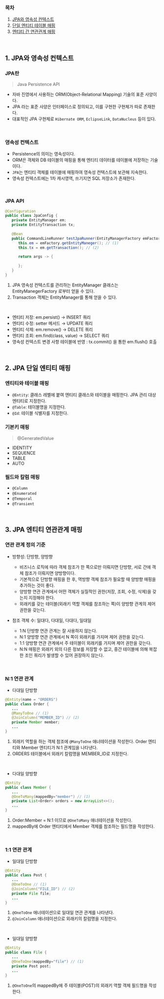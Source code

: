 ### 목차
1. [JPA와 영속성 컨텍스트](#1-jpa와-영속성-컨텍스트)
2. [단일 엔티티 테이블 매핑](#2-jpa-단일-엔티티-매핑)
3. [엔티티 간 연관관계 매핑](#3-jpa-엔티티-연관관계-매핑)
<br>

## 1. JPA와 영속성 컨텍스트

### JPA란

> Java Persistence API

- 자바 진영에서 사용하는 ORM(Object-Relational Mapping) 기술의 표준 사양이다.
- JPA 라는 표준 사양은 인터페이스로 정의되고, 이를 구현한 구현체가 따로 존재한다.
- 대표적인 JPA 구현체로 `Hibernate ORM`, `EclipseLink`, `DataNucleus` 등이 있다.
<br>

### 영속성 컨텍스트

- Persistence의 의미는 영속성이다. 
- ORM은 객체와 DB 테이블의 매핑을 통해 엔티티 데이터를 테이블에 저장하는 기술이다.
- `JPA`는 엔티티 객체를 테이블에 매핑하여 영속성 컨텍스트에 보관해 지속한다.
- 영속성 컨텍스트에는 1차 캐시영역, 쓰기지연 SQL 저장소가 존재한다.
<br>

### JPA API

``` java
@Configuration
public class JpaConfig {
   private EntityManager em;
   private EntityTransaction tx;
   
   @Bean
   public CommandLineRunner testJpaRunner(EntityManagerFactory emFactory) {
      this.em = emFactory.getEntityManeger(); // (1)
      this.tx = em.getTransaction(); // (2)
      
      return args -> {
      
      };
   }
}
```

1. JPA 영속성 컨텍스트를 관리하는 EntityManager 클래스는 EntityManegerFactory 로부터 얻을 수 있다.
2. Transaction 객체는 EntityManager를 통해 얻을 수 있다.
<br>

- 엔티티 저장: em.persist() → INSERT 쿼리
- 엔티티 수정: setter 메서드 → UPDATE 쿼리
- 엔티티 삭제: em.remove() → DELETE 쿼리
- 엔티티 조회: em.find(class, value) → SELECT 쿼리
- 영속성 컨텍스트 변경 사항 테이블에 반영 : tx.commit() 을 통한 em.flush() 호출
<br>

## 2. JPA 단일 엔티티 매핑

### 엔티티와 테이블 매핑
   - `@Entity`: 클래스 레벨에 붙여 엔티티 클래스와 테이블을 매핑한다. JPA 관리 대상 엔티티로 지정한다.
   - `@Table`: 테이블명을 지정한다.
   - `@Id`: 테이블 식별자를 지정한다.

### 기본키 매핑
> @GeneratedValue
   - IDENTITY
   - SEQUENCE
   - TABLE
   - AUTO

### 필드와 칼럼 매핑
   - `@Column`
   - `@Enumerated`
   - `@Temporal`
   - `@Transient`
<br>

## 3. JPA 엔티티 연관관계 매핑

### 연관 관계 정의 기준

- 방향성: 단방향, 양방향
   - 비즈니스 로직에 따라 객체 참조가 한 쪽으로만 이뤄지면 단방향, 서로 간에 객체 참조가 이뤄지면 양방향이다.
   - 기본적으로 단방향 매핑을 한 후, 역방향 객체 참조가 필요할 때 양방향 매핑을 추가하는 것이 좋다.
   - 양방향 연관 관계에서 어떤 객체가 실질적인 권한(저장, 조회, 수정, 삭제)을 갖는지 지정해야 한다.
   - 외래키를 갖는 테이블(외래키 역할 객체를 참조하는 쪽)이 양방향 관계의 제어 권한을 갖는다.

- 참조 객체 수: 일대다, 다대일, 다대다, 일대일
   - 1:N 단방향 연관 관계는 잘 사용하지 않는다.
   - N:1 양방향 연관 관계에서 N 쪽이 외래키를 가지며 제어 권한을 갖는다.
   - 1:1 양방향 연관 관계에서 주 테이블이 외래키를 가지며 제어 권한을 갖는다.
   - N:N 매핑은 외래키 외의 다른 정보를 저장할 수 없고, 중간 테이블에 의해 복잡한 조인 쿼리가 발생할 수 있어 권장하지 않는다.
<br>

### N:1 연관 관계

- 다대일 단방향

```java
@Entity(name = "ORDERS")
public class Order {
   ...
   @ManyToOne // (1)
   @JoinColumn("MEMBER_ID") // (2)
   private Member member;
   ...
}
```
1. 외래키 역할을 하는 객체 참조에 `@ManyToOne` 애너테이션을 작성한다. Order 엔티티와 Member 엔티티가 N:1 관계임을 나타낸다.
2. ORDERS 테이블에서 외래키 칼럼명을 MEMBER_ID로 지정한다. 
<br>

- 다대일 양방향

```java
@Entity
public class Member {
   ...
   @OneToMany(mappedBy="member") // (1)
   private List<Order> orders = new ArrayList<>();
   ...
}
```
1. Order:Member = N:1 이므로 `@OneToMany` 애너테이션을 작성한다.
2. mappedBy에 Order 엔티티에서 Member 객체를 참조하는 필드명을 작성한다.
<br>

### 1:1 연관 관계

- 일대일 단방향

```java
@Entity
public class Post {
   ...
   @OneToOne // (1)
   @JoinColumn("FILE_ID") // (2)
   private File file;
   ...
}
```
1. `@OneToOne` 애너테이션으로 일대일 연관 관계를 나타낸다.
2. `@JoinColumn` 애너테이션으로 외래키의 칼럼명을 지정한다.
<br>

- 일대일 양방향

```java
@Entity
public class File {
   ...
   @OneToOne(mappedBy="file") // (1)
   private Post post;
   ...
}
```
1. `@OneToOne`의 mappedBy에 주 테이블(POST)의 외래키 역할 객체 필드명을 작성한다.
